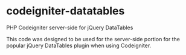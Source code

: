 codeigniter-datatables
======================

PHP Codeigniter server-side for jQuery DataTables

This code was designed to be used for the server-side portion for the popular jQuery DataTables plugin when using Codeigniter.